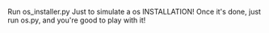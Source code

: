 Run os_installer.py
Just to simulate a os INSTALLATION!
Once it's done, just run os.py, and you're good to play with it!
